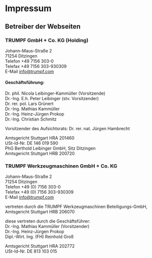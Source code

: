 # Impressum

## Betreiber der Webseiten

### TRUMPF GmbH + Co. KG (Holding)
Johann-Maus-Straße 2  
71254 Ditzingen  
Telefon +49 7156 303-0  
Telefax +49 7156 303-930309  
E-Mail info@trumpf.com

#### Geschäftsführung:
Dr. phil. Nicola Leibinger-Kammüller (Vorsitzende)  
Dr.-Ing. E.h. Peter Leibinger (stv. Vorsitzender)  
Dr. rer. pol. Lars Grünert  
Dr.-Ing. Mathias Kammüller  
Dr.-Ing. Heinz-Jürgen Prokop  
Dr.-Ing. Christian Schmitz  

Vorsitzender des Aufsichtsrats: Dr. rer. nat. Jürgen Hambrecht  

Amtsgericht Stuttgart HRA 201460  
USt-Id-Nr. DE 146 019 590  
PhG Berthold Leibinger GmbH, Sitz Ditzingen  
Amtsgericht Stuttgart HRB 200720

### TRUMPF Werkzeugmaschinen GmbH + Co. KG
Johann-Maus-Straße 2  
71254 Ditzingen  
Telefon +49 (0) 7156 303-0  
Telefax +49 (0) 7156 303-930309  
E-Mail info@trumpf.com  

vertreten durch die TRUMPF Werkzeugmaschinen Beteiligungs-GmbH,  
Amtsgericht Stuttgart HRB 206070  

diese vertreten durch die Geschäftsführer:  
Dr.-Ing. Mathias Kammüller (Vorsitzender)  
Dr.-Ing. Heinz-Jürgen Prokop  
Dipl.-Wirt. Ing. (FH) Reinhold Groß  

Amtsgericht Stuttgart HRA 202772  
USt-Id-Nr. DE 813 103 015

